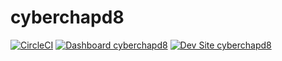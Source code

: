 # cyberchapd8

[![CircleCI](https://circleci.com/gh/jdelon02/cyberchapd8.svg?style=shield)](https://circleci.com/gh/jdelon02/cyberchapd8)
[![Dashboard cyberchapd8](https://img.shields.io/badge/dashboard-cyberchapd8-yellow.svg)](https://dashboard.pantheon.io/sites/14a8cb1a-84e1-4c1c-83a4-61f134f3b933#dev/code)
[![Dev Site cyberchapd8](https://img.shields.io/badge/site-cyberchapd8-blue.svg)](http://dev-cyberchapd8.pantheonsite.io/)